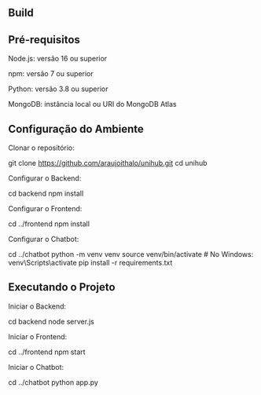 ## Build

## Pré-requisitos

Node.js: versão 16 ou superior

npm: versão 7 ou superior

Python: versão 3.8 ou superior

MongoDB: instância local ou URI do MongoDB Atlas


## Configuração do Ambiente

Clonar o repositório:

git clone https://github.com/araujoithalo/unihub.git
cd unihub

Configurar o Backend:

cd backend
npm install

Configurar o Frontend:

cd ../frontend
npm install

Configurar o Chatbot:

cd ../chatbot
python -m venv venv
source venv/bin/activate  # No Windows: venv\Scripts\activate
pip install -r requirements.txt


## Executando o Projeto

Iniciar o Backend:

cd backend
node server.js

Iniciar o Frontend:

cd ../frontend
npm start

Iniciar o Chatbot:

cd ../chatbot
python app.py
